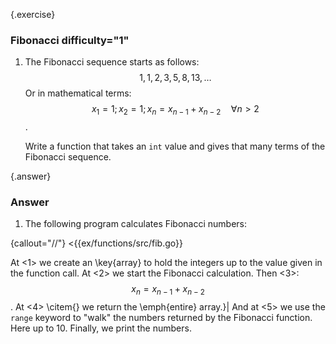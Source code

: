 {.exercise}
### Fibonacci difficulty="1"

1.  The Fibonacci sequence starts as follows: $$1, 1, 2, 3, 5, 8, 13, \ldots$$
    Or in mathematical terms: $$ x_1 = 1; x_2 = 1; x_n = x_{n-1} + x_{n-2}\quad\forall n > 2 $$.

    Write a function that takes an `int` value and gives 
    that many terms of the Fibonacci sequence.


{.answer}
### Answer
1. The following program calculates Fibonacci numbers:

{callout="//"}
<{{ex/functions/src/fib.go}}

At <1> we create an \key{array} to hold the integers up to the value given in
the function call.  At <2> we start the Fibonacci calculation. Then <3>: $$x_n
= x_{n-1} + x_{n-2}$$.  At <4> \citem{} we return the \emph{entire} array.}|
And at <5> we use the `range` keyword to  "walk" the numbers returned by the
Fibonacci function. Here up to 10. Finally, we print the numbers.
